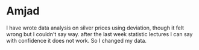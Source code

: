 # Amjad

I have wrote data analysis on silver prices using deviation, though it felt wrong but I couldn't say way.
after the last week statistic lectures I can say with confidence it does not work. So I changed my data.
